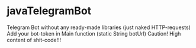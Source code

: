 # javaTelegramBot
Telegram Bot without any ready-made libraries (just naked HTTP-requests)
Add your bot-token in Main function (static String botUrl)
Caution! High content of shit-code!!!
